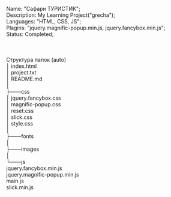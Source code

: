 Name: "Сафари ТУРИСТИК";</br>
Description: My Learning Project("grecha");</br>
Languages: "HTML, CSS, JS";</br>
Plagins: "jquery.magnific-popup.min.js, jquery.fancybox.min.js";</br>
Status: Completed;</br>
</br>
</br>
</br>
Структура папок (auto)</br>
│   index.html</br>
│   project.txt</br>
│   README.md</br>
│   </br>
├───css</br>
│       jquery.fancybox.css</br>
│       magnific-popup.css</br>
│       reset.css</br>
│       slick.css</br>
│       style.css</br>
│       </br>
├───fonts </br>
│</br>
├───images  </br>
│</br>
└───js</br>
        jquery.fancybox.min.js</br>
        jquery.magnific-popup.min.js</br>
        main.js</br>
        slick.min.js</br>
        </br>
